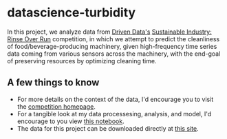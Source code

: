 datascience-turbidity
==============================

In this project, we analyze data from [Driven Data's](https://www.drivendata.org/) 
[Sustainable Industry: Rinse Over Run](https://www.drivendata.org/competitions/56/predict-cleaning-time-series/) competition,
in which we attempt to predict the cleanliness of food/beverage-producing machinery,
given high-frequency time series data coming from various sensors across the machinery,
with the end-goal of preserving resources by optimizing cleaning time.

## A few things to know
* For more details on the context of the data, I'd encourage you to visit the [competition homepage](https://www.drivendata.org/competitions/56/predict-cleaning-time-series/).
* For a tangible look at my data processesing, analysis, and model, I'd encourage to you view [this notebook](https://github.com/spindance/datascience-turbidity/blob/master/1.2-cjp-ABR-model.ipynb).
* The data for this project can be downloaded directly at [this site](https://www.drivendata.org/competitions/56/predict-cleaning-time-series/page/139/).

